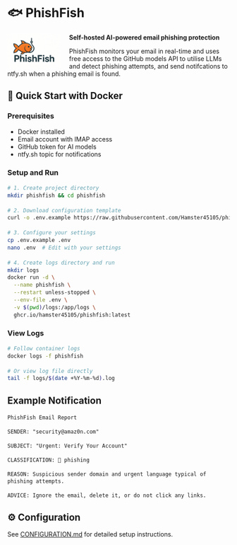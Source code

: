 # 🐟 PhishFish

<p align="center">
  <img src=".github/banner.png" alt="PhishFish Icon" height="80" style="float:left; margin-right: 20px;">
</p>

**Self-hosted AI-powered email phishing protection**

PhishFish monitors your email in real-time and uses free access to the GitHub models API to utilise LLMs and detect phishing attempts, and send notifcations to ntfy.sh when a phishing email is found. 

## 🚀 Quick Start with Docker

### Prerequisites
- Docker installed
- Email account with IMAP access
- GitHub token for AI models
- ntfy.sh topic for notifications

### Setup and Run
```bash
# 1. Create project directory
mkdir phishfish && cd phishfish

# 2. Download configuration template
curl -o .env.example https://raw.githubusercontent.com/Hamster45105/phishfish/main/.env.example

# 3. Configure your settings
cp .env.example .env
nano .env  # Edit with your settings

# 4. Create logs directory and run
mkdir logs
docker run -d \
  --name phishfish \
  --restart unless-stopped \
  --env-file .env \
  -v $(pwd)/logs:/app/logs \
  ghcr.io/hamster45105/phishfish:latest
```

### View Logs
```bash
# Follow container logs
docker logs -f phishfish

# Or view log file directly
tail -f logs/$(date +%Y-%m-%d).log
```

## Example Notification
```
PhishFish Email Report

SENDER: "security@amaz0n.com"

SUBJECT: "Urgent: Verify Your Account"

CLASSIFICATION: 🔴 phishing

REASON: Suspicious sender domain and urgent language typical of phishing attempts.

ADVICE: Ignore the email, delete it, or do not click any links.
```

## ⚙️ Configuration

See [CONFIGURATION.md](docs/CONFIGURATION.md) for detailed setup instructions.

